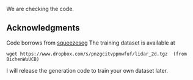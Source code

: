 We are checking the code.

## Acknowledgments
Code borrows from [squeezeseg](https://github.com/BichenWuUCB/SqueezeSeg)
The training dataset is available at
    
    wget https://www.dropbox.com/s/pnzgcitvppmwfuf/lidar_2d.tgz  (from BichenWuUCB)

I will release the generation code to train your own dataset later.